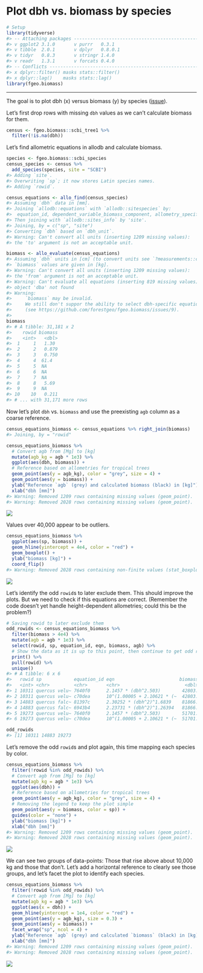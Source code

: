 Plot dbh vs. biomass by species
================

``` r
# Setup
library(tidyverse)
#> -- Attaching packages ------------------------------------------------------------------------- tidyverse 1.2.1 --
#> v ggplot2 3.1.0       v purrr   0.3.1  
#> v tibble  2.0.1       v dplyr   0.8.0.1
#> v tidyr   0.8.3       v stringr 1.4.0  
#> v readr   1.3.1       v forcats 0.4.0
#> -- Conflicts ---------------------------------------------------------------------------- tidyverse_conflicts() --
#> x dplyr::filter() masks stats::filter()
#> x dplyr::lag()    masks stats::lag()
library(fgeo.biomass)
```

-----

The goal is to plot dbh (x) versus biomass (y) by species
([issue](https://github.com/forestgeo/allodb/issues/73)).

Let’s first drop rows with missing `dbh` values as we can’t calculate
biomass for them.

``` r
census <- fgeo.biomass::scbi_tree1 %>% 
  filter(!is.na(dbh))
```

Let’s find allometric equations in allodb and calculate biomass.

``` r
species <- fgeo.biomass::scbi_species
census_species <- census %>% 
  add_species(species, site = "SCBI")
#> Adding `site`.
#> Overwriting `sp`; it now stores Latin species names.
#> Adding `rowid`.

census_equations <- allo_find(census_species)
#> Assuming `dbh` data in [mm].
#> Joining `allodb::equations` with `allodb::sitespecies` by:
#>  equation_id, dependent_variable_biomass_component, allometry_specificity, dbh_min_cm, dbh_max_cm.
#> Then joining with `allodb::sites_info` by 'site'.
#> Joining, by = c("sp", "site")
#> Converting `dbh` based on `dbh_unit`.
#> Warning: Can't convert all units (inserting 1209 missing values):
#> the 'to' argument is not an acceptable unit.

biomass <- allo_evaluate(census_equations)
#> Assuming `dbh` units in [cm] (to convert units see `?measurements::conv_unit()`).
#> `biomass` values are given in [kg].
#> Warning: Can't convert all units (inserting 1209 missing values):
#> the 'from' argument is not an acceptable unit.
#> Warning: Can't evaluate all equations (inserting 819 missing values):
#> object 'dba' not found
#> Warning: 
#>     `biomass` may be invalid.
#>     We still don't suppor the ability to select dbh-specific equations
#>     (see https://github.com/forestgeo/fgeo.biomass/issues/9).
#> 
biomass
#> # A tibble: 31,181 x 2
#>    rowid biomass
#>    <int>   <dbl>
#>  1     1   1.30 
#>  2     2   0.879
#>  3     3   0.750
#>  4     4  61.4  
#>  5     5  NA    
#>  6     6  NA    
#>  7     7  NA    
#>  8     8   5.69 
#>  9     9  NA    
#> 10    10   0.211
#> # ... with 31,171 more rows
```

Now let’s plot `dbh` vs. `biomass` and use the preexisting `agb` column
as a coarse reference.

``` r
census_equations_biomass <- census_equations %>% right_join(biomass)
#> Joining, by = "rowid"

census_equations_biomass %>% 
  # Convert agb from [Mg] to [kg]
  mutate(agb_kg = agb * 1e3) %>% 
  ggplot(aes(dbh, biomass)) + 
  # Reference based on allometries for tropical trees
  geom_point(aes(y = agb_kg), color = "grey", size = 4) +
  geom_point(aes(y = biomass)) +
  ylab("Reference `agb` (grey) and calculated biomass (black) in [kg]") +
  xlab("dbh [mm]")
#> Warning: Removed 1209 rows containing missing values (geom_point).
#> Warning: Removed 2028 rows containing missing values (geom_point).
```

![](dbh-vs-biomass_files/figure-gfm/unnamed-chunk-5-1.png)<!-- -->

Values over 40,000 appear to be outliers.

``` r
census_equations_biomass %>% 
  ggplot(aes(sp, biomass)) +
  geom_hline(yintercept = 4e4, color = "red") +
  geom_boxplot() +
  ylab("biomass [kg]") +
  coord_flip()
#> Warning: Removed 2028 rows containing non-finite values (stat_boxplot).
```

![](dbh-vs-biomass_files/figure-gfm/unnamed-chunk-6-1.png)<!-- -->

Let’s identify the odd `rowid`s to later exclude them. This should
improve the plots. But we need to check if this equations are correct.
(Remember the code doesn’t yet handle height-dependent allometries;
could this be the problem?)

``` r
# Saving rowid to later exclude them
odd_rowids <- census_equations_biomass %>% 
  filter(biomass > 4e4) %>% 
  mutate(agb = agb * 1e3) %>% 
  select(rowid, sp, equation_id, eqn, biomass, agb) %>% 
  # Show the data as it is up to this point, then continue to get odd rowid
  print() %>% 
  pull(rowid) %>% 
  unique()
#> # A tibble: 6 x 6
#>   rowid sp            equation_id eqn                        biomass    agb
#>   <int> <chr>         <chr>       <chr>                        <dbl>  <dbl>
#> 1 10311 quercus velu~ 7640f0      2.1457 * (dbh^2.503)        42803. 26603.
#> 2 10311 quercus velu~ c70dea      10^(1.00005 + 2.10621 * (~  42803. 26603.
#> 3 14883 quercus falc~ 81397c      2.30252 * (dbh^2)^1.6839    81866.  5632.
#> 4 14883 quercus falc~ 6943b4      2.23731 * (dbh^2)^1.26394   81866.  5632.
#> 5 19273 quercus velu~ 7640f0      2.1457 * (dbh^2.503)        51701. 31636.
#> 6 19273 quercus velu~ c70dea      10^(1.00005 + 2.10621 * (~  51701. 31636.

odd_rowids
#> [1] 10311 14883 19273
```

Let’s remove the odd `rowid`s and plot again, this time mapping each
species by color.

``` r
census_equations_biomass %>% 
  filter(!rowid %in% odd_rowids) %>% 
  # Convert agb from [Mg] to [kg]
  mutate(agb_kg = agb * 1e3) %>% 
  ggplot(aes(dbh)) + 
  # Reference based on allometries for tropical trees
  geom_point(aes(y = agb_kg), color = "grey", size = 4) +
  # Removing the legend to keep the plot simple
  geom_point(aes(y = biomass, color = sp)) +
  guides(color = "none") +
  ylab("biomass [kg]") +
  xlab("dbh [mm]")
#> Warning: Removed 1209 rows containing missing values (geom_point).
#> Warning: Removed 2028 rows containing missing values (geom_point).
```

![](dbh-vs-biomass_files/figure-gfm/unnamed-chunk-8-1.png)<!-- -->

We can see two groups of data-points: Those that rise above about 10,000
kg and those that don’t. Let’s add a horizontal reference to clearly see
those groups, and let’s facet the plot to identify each species.

``` r
census_equations_biomass %>% 
  filter(!rowid %in% odd_rowids) %>% 
  # Convert agb from [Mg] to [kg]
  mutate(agb_kg = agb * 1e3) %>% 
  ggplot(aes(x = dbh)) +
  geom_hline(yintercept = 1e4, color = "red") +
  geom_point(aes(y = agb_kg), size = 0.3) +
  geom_point(aes(y = biomass)) +
  facet_wrap("sp", ncol = 4) +
  ylab("Reference `agb` (grey) and calculated `biomass` (black) in [kg]") +
  xlab("dbh [mm]")
#> Warning: Removed 1209 rows containing missing values (geom_point).
#> Warning: Removed 2028 rows containing missing values (geom_point).
```

![](dbh-vs-biomass_files/figure-gfm/unnamed-chunk-9-1.png)<!-- -->
